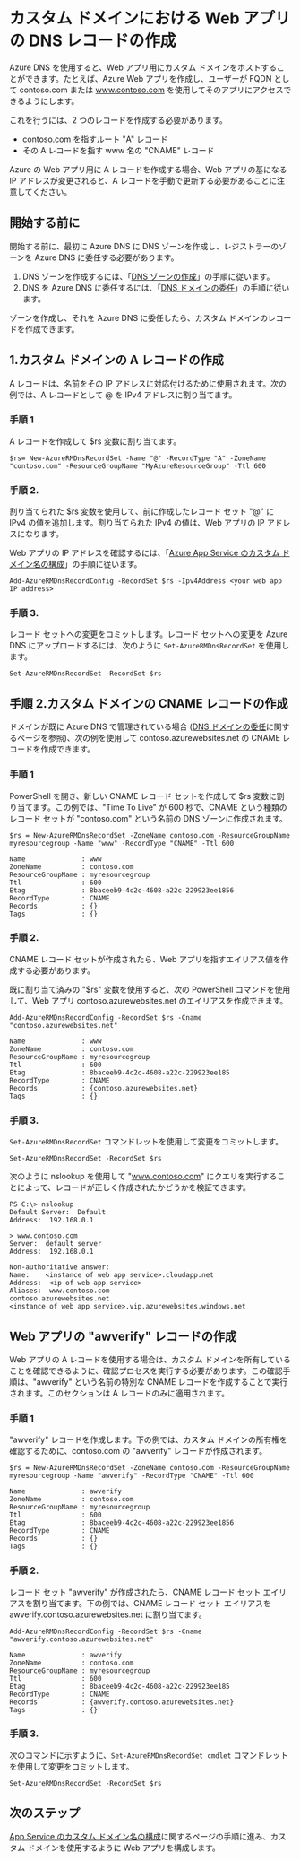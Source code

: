 <properties 
   pageTitle="Web アプリのカスタム DNS レコードの作成 | Microsoft Azure " 
   description="Azure DNS を使用して Web アプリのカスタム ドメイン DNS レコードを作成する方法。" 
   services="dns" 
   documentationCenter="na" 
   authors="cherylmc" 
   manager="carmonm" 
   editor=""/>

<tags
   ms.service="dns"
   ms.devlang="na"
   ms.topic="article"
   ms.tgt_pltfrm="na"
   ms.workload="infrastructure-services" 
   ms.date="08/16/2016"
   ms.author="cherylmc"/>

# カスタム ドメインにおける Web アプリの DNS レコードの作成

Azure DNS を使用すると、Web アプリ用にカスタム ドメインをホストすることができます。たとえば、Azure Web アプリを作成し、ユーザーが FQDN として contoso.com または www.contoso.com を使用してそのアプリにアクセスできるようにします。

これを行うには、2 つのレコードを作成する必要があります。

- contoso.com を指すルート "A" レコード
- その A レコードを指す www 名の "CNAME" レコード

Azure の Web アプリ用に A レコードを作成する場合、Web アプリの基になる IP アドレスが変更されると、A レコードを手動で更新する必要があることに注意してください。

## 開始する前に

開始する前に、最初に Azure DNS に DNS ゾーンを作成し、レジストラーのゾーンを Azure DNS に委任する必要があります。
 
1. DNS ゾーンを作成するには、「[DNS ゾーンの作成](dns-getstarted-create-dnszone.md)」の手順に従います。
2. DNS を Azure DNS に委任するには、「[DNS ドメインの委任](dns-domain-delegation.md)」の手順に従います。

ゾーンを作成し、それを Azure DNS に委任したら、カスタム ドメインのレコードを作成できます。

 
## 1\.カスタム ドメインの A レコードの作成

A レコードは、名前をその IP アドレスに対応付けるために使用されます。次の例では、A レコードとして @ を IPv4 アドレスに割り当てます。

### 手順 1
 
A レコードを作成して $rs 変数に割り当てます。
	
	$rs= New-AzureRMDnsRecordSet -Name "@" -RecordType "A" -ZoneName "contoso.com" -ResourceGroupName "MyAzureResourceGroup" -Ttl 600 

### 手順 2.

割り当てられた $rs 変数を使用して、前に作成したレコード セット "@" に IPv4 の値を追加します。割り当てられた IPv4 の値は、Web アプリの IP アドレスになります。

Web アプリの IP アドレスを確認するには、「[Azure App Service のカスタム ドメイン名の構成](../web-sites-custom-domain-name.md#Find-the-virtual-IP-address)」の手順に従います。

	Add-AzureRMDnsRecordConfig -RecordSet $rs -Ipv4Address <your web app IP address>

### 手順 3.

レコード セットへの変更をコミットします。レコード セットへの変更を Azure DNS にアップロードするには、次のように `Set-AzureRMDnsRecordSet` を使用します。

	Set-AzureRMDnsRecordSet -RecordSet $rs

## 手順 2.カスタム ドメインの CNAME レコードの作成

ドメインが既に Azure DNS で管理されている場合 ([DNS ドメインの委任](dns-domain-delegation.md)に関するページを参照)、次の例を使用して contoso.azurewebsites.net の CNAME レコードを作成できます。

### 手順 1

PowerShell を開き、新しい CNAME レコード セットを作成して $rs 変数に割り当てます。この例では、"Time To Live" が 600 秒で、CNAME という種類のレコード セットが "contoso.com" という名前の DNS ゾーンに作成されます。

	$rs = New-AzureRMDnsRecordSet -ZoneName contoso.com -ResourceGroupName myresourcegroup -Name "www" -RecordType "CNAME" -Ttl 600
 
	Name              : www
	ZoneName          : contoso.com
	ResourceGroupName : myresourcegroup
	Ttl               : 600
	Etag              : 8baceeb9-4c2c-4608-a22c-229923ee1856
	RecordType        : CNAME
	Records           : {}
	Tags              : {}


### 手順 2.

CNAME レコード セットが作成されたら、Web アプリを指すエイリアス値を作成する必要があります。

既に割り当て済みの "$rs" 変数を使用すると、次の PowerShell コマンドを使用して、Web アプリ contoso.azurewebsites.net のエイリアスを作成できます。

	Add-AzureRMDnsRecordConfig -RecordSet $rs -Cname "contoso.azurewebsites.net"
 
	Name              : www
	ZoneName          : contoso.com
	ResourceGroupName : myresourcegroup
	Ttl               : 600
	Etag              : 8baceeb9-4c2c-4608-a22c-229923ee185
	RecordType        : CNAME
	Records           : {contoso.azurewebsites.net}
	Tags              : {}

### 手順 3.

`Set-AzureRMDnsRecordSet` コマンドレットを使用して変更をコミットします。

	Set-AzureRMDnsRecordSet -RecordSet $rs

次のように nslookup を使用して "www.contoso.com" にクエリを実行することによって、レコードが正しく作成されたかどうかを検証できます。

	PS C:\> nslookup
	Default Server:  Default
	Address:  192.168.0.1
 
	> www.contoso.com
	Server:  default server
	Address:  192.168.0.1
	 
	Non-authoritative answer:
	Name:    <instance of web app service>.cloudapp.net
	Address:  <ip of web app service>
	Aliases:  www.contoso.com
    contoso.azurewebsites.net
    <instance of web app service>.vip.azurewebsites.windows.net

## Web アプリの "awverify" レコードの作成


Web アプリの A レコードを使用する場合は、カスタム ドメインを所有していることを確認できるように、確認プロセスを実行する必要があります。この確認手順は、"awverify" という名前の特別な CNAME レコードを作成することで実行されます。このセクションは A レコードのみに適用されます。


### 手順 1

"awverify" レコードを作成します。下の例では、カスタム ドメインの所有権を確認するために、contoso.com の "awverify" レコードが作成されます。

	$rs = New-AzureRMDnsRecordSet -ZoneName contoso.com -ResourceGroupName myresourcegroup -Name "awverify" -RecordType "CNAME" -Ttl 600
 
	Name              : awverify
	ZoneName          : contoso.com
	ResourceGroupName : myresourcegroup
	Ttl               : 600
	Etag              : 8baceeb9-4c2c-4608-a22c-229923ee1856
	RecordType        : CNAME
	Records           : {}
	Tags              : {}


### 手順 2.

レコード セット "awverify" が作成されたら、CNAME レコード セット エイリアスを割り当てます。下の例では、CNAME レコード セット エイリアスを awverify.contoso.azurewebsites.net に割り当てます。

	Add-AzureRMDnsRecordConfig -RecordSet $rs -Cname "awverify.contoso.azurewebsites.net"
 
	Name              : awverify
	ZoneName          : contoso.com
	ResourceGroupName : myresourcegroup
	Ttl               : 600
	Etag              : 8baceeb9-4c2c-4608-a22c-229923ee185
	RecordType        : CNAME
	Records           : {awverify.contoso.azurewebsites.net}
	Tags              : {}

### 手順 3.

次のコマンドに示すように、`Set-AzureRMDnsRecordSet cmdlet` コマンドレットを使用して変更をコミットします。

	Set-AzureRMDnsRecordSet -RecordSet $rs



## 次のステップ

[App Service のカスタム ドメイン名の構成](../app-service-web/web-sites-custom-domain-name.md)に関するページの手順に進み、カスタム ドメインを使用するように Web アプリを構成します。








 

<!---HONumber=AcomDC_0817_2016-->